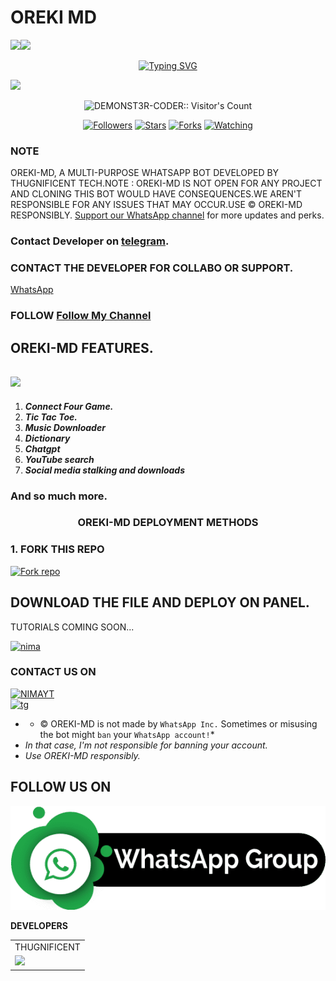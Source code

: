  # OREKI MD
  <a><img src='https://i.imgur.com/LyHic3i.gif'/></a><a><img src='https://i.imgur.com/LyHic3i.gif'/></a>
<p align="center">
<p align="center">
  <a href="https://git.io/typing-svg"><img src="https://readme-typing-svg.demolab.com?font=EB+Garamond&weight=800&size=28&duration=4000&pause=1000&random=false&width=435&lines=+•★⃝ OREKI+MD★⃝•;A+MULTI-DEVICE+WHATSAPP+BOT;A+PRODUCT+OF+THUGNIFICENT+TECH™;RELEASED+DATE+04%2F01%2F2025." alt="Typing SVG" /></a>
 </p>
<p align="center">
 </p>
<img src="https://h.top4top.io/p_3291boqsg0.gif"/> 
<p align="center"><img src="https://profile-counter.glitch.me/{DEMONST3R-CODER}/count.svg" alt="DEMONST3R-CODER:: Visitor's Count" /></p>
<p align="center">
<a href="https://github.com/DEMONST3R-CODER?tab=followers"><img title="Followers" src="https://img.shields.io/github/followers/DEMONST3R-CODER?color=red&style=flat-square"></a>   
<a href="https://github.com/DEMONST3R-CODER/OREKI-MD/stargazers"><img title="Stars" src="https://img.shields.io/github/stars/DEMONST3R-CODER/OREKI-MD?color=blue&style=flat-square"></a>
<a href="https://github.com/DEMONST3R-CODER/OREKI-MD/forks"><img title="Forks" src="https://img.shields.io/github/forks/DEMONST3R-CODER/OREKI-MD?color=yellow&style=flat-square"></a>
<a href="https://github.com/DEMONST3R-CODER/OREKI-MD/watchers"><img title="Watching" src="https://img.shields.io/github/watchers/DEMONST3R-CODER/OREKI-MD?label=Watchers&color=blue&style=flat-square"></a>
</p>
</a>
</div>

### NOTE
OREKI-MD, A MULTI-PURPOSE WHATSAPP BOT DEVELOPED BY THUGNIFICENT TECH.NOTE : OREKI-MD IS NOT OPEN FOR ANY PROJECT AND CLONING THIS BOT WOULD HAVE CONSEQUENCES.WE AREN'T RESPONSIBLE FOR ANY ISSUES THAT MAY OCCUR.USE © OREKI-MD RESPONSIBLY.
[Support our WhatsApp channel](https://whatsapp.com/channel/0029VaoOiuwDp2QH070eTE01) for more updates and perks.
### Contact Developer on [telegram](https://t.me/Thugn1f1cent).
### CONTACT THE DEVELOPER FOR COLLABO OR SUPPORT.
[WhatsApp](https://wa.me/2347079059033)

### FOLLOW [Follow My Channel](https://whatsapp.com/channel/0029VajIDgjDZ4LVnxfB1Z2s) 


## OREKI-MD FEATURES.
<a><img src='https://i.imgur.com/LyHic3i.gif'/></a>
---
1. ***Connect Four Game.***
2.  ***Tic Tac Toe.***
3.  ***Music Downloader***
4.  ***Dictionary***
5.  ***Chatgpt***
6.  ***YouTube search***
7.  ***Social media stalking and downloads***

### And so much more.

<h3 align="center"><b>OREKI-MD</b> DEPLOYMENT METHODS
</h3>

### 1. FORK THIS REPO
<a
href='https://github.com/DEMONST3R-CODER/OREKI-MD/fork' target="_blank"><img alt='Fork repo' src='https://img.shields.io/badge/Fork This Repo-black?style=for-the-badge&logo=git&logoColor=white'/></a>


## DOWNLOAD THE FILE AND DEPLOY ON PANEL.
TUTORIALS COMING SOON...

 [![nima](https://img.shields.io/badge/DEPLOYONOPTLINK-430098?style=for-the-badge&logo=Discord&logoColor=white&buttcode=1n2i3m4a)](https://optiklink.com/index?template=https://github.com/DEMONST3R-CODER/OREKI-MD)


### CONTACT US ON
[![NIMAYT](https://img.shields.io/badge/CONTACT%20OWNER%20ON%20WHATSAPP-green?style=for-the-badge&logo=whatsapp&logoColor=white)](https://wa.me/2347079059033)</br>
[![tg](https://img.shields.io/badge/CONTACT%20OWNER%200N%20TELEGRAM-0A66C2?style=for-the-badge&logo=telegram&logoColor=white)]( https://t.me/Thugn1f1cent)
</br>

- * © OREKI-MD is not made by `WhatsApp Inc.` Sometimes or misusing the bot might `ban` your `WhatsApp account!`*
- *In that case, I'm not responsible for banning your account.*
- *Use OREKI-MD responsibly.*
  

## FOLLOW US ON

[![FOLLOW WHATSAPP CHANNEL](https://raw.githubusercontent.com/Neeraj-x0/Neeraj-x0/main/photos/suddidina-join-whatsapp.png)](https://whatsapp.com/channel/0029VaoOiuwDp2QH070eTE01)
 
**DEVELOPERS**

<table>
  <tr>
    <td>THUGNIFICENT</td>
  </tr>
  <tr>
    <td><a href="https://github.com/DEMONST3R-CODER"><img src="https://i.imgur.com/wSS1fZE.jpeg" width="180"</td>
  </tr>
</table>

